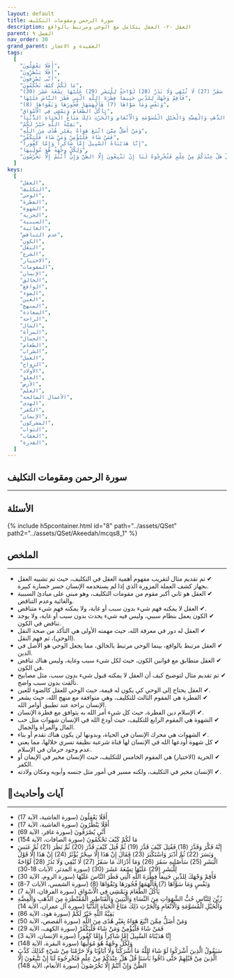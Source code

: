 ```yaml
---
layout: default
title: سورة الرحمن ومقومات التكليف
description: العقل -٢- العقل يتكامل مع الوحي ومرتبط بالواقع
parent: الفصل ٩
nav_order: 30
grand_parent: العقيدة و الاعجاز
tags:
  [
    "أَفَلَا يَعْقِلُونَ",
    "أَفَلَا يَنْظُرُونَ",
    "أَنَّى يُصْرَفُونَ",
    "مَا لَكُمْ كَيْفَ تَحْكُمُونَ",
    "إِنَّهُ فَكَّرَ وَقَدَّرَ (18) فَقُتِلَ كَيْفَ قَدَّرَ (19) ثُمَّ قُتِلَ كَيْفَ قَدَّرَ (20) ثُمَّ نَظَرَ (21) ثُمَّ عَبَسَ وَبَسَرَ (22) ثُمَّ أَدْبَرَ وَاسْتَكْبَرَ (23) فَقَالَ إِنْ هَذَا إِلَّا سِحْرٌ يُؤْثَرُ (24) إِنْ هَذَا إِلَّا قَوْلُ الْبَشَرِ (25) سَأُصْلِيهِ سَقَرَ (26) وَمَا أَدْرَاكَ مَا سَقَرُ (27) لَا تُبْقِي وَلَا تَذَرُ (28) لَوَّاحَةٌ لِلْبَشَرِ (29) عَلَيْهَا تِسْعَةَ عَشَرَ (30)",
    "فَأَقِمْ وَجْهَكَ لِلدِّينِ حَنِيفاً فِطْرَةَ اللَّهِ الَّتِي فَطَرَ النَّاسَ عَلَيْهَا",
    "وَنَفْسٍ وَمَا سَوَّاهَا (7) فَأَلْهَمَهَا فُجُورَهَا وَتَقْوَاهَا (8)",
    "يَأْكُلُ الطَّعَامَ وَيَمْشِي فِي الْأَسْوَاقِ",
    "زُيِّنَ لِلنَّاسِ حُبُّ الشَّهَوَاتِ مِنَ النِّسَاءِ وَالْبَنِينَ وَالْقَنَاطِيرِ الْمُقَنْطَرَةِ مِنَ الذَّهَبِ وَالْفِضَّةِ وَالْخَيْلِ الْمُسَوَّمَةِ وَالْأَنْعَامِ وَالْحَرْثِ ذَلِكَ مَتَاعُ الْحَيَاةِ الدُّنْيَا",
    "بَقِيَّةُ اللَّهِ خَيْرٌ لَكُمْ",
    "وَمَنْ أَضَلُّ مِمَّنَ اتَّبَعَ هَوَاهُ بِغَيْرِ هُدًى مِنَ اللَّهِ",
    "فَمَنْ شَاءَ فَلْيُؤْمِنْ وَمَنْ شَاءَ فَلْيَكْفُرْ",
    "إِنَّا هَدَيْنَاهُ السَّبِيلَ إِمَّا شَاكِراً وَإِمَّا كَفُوراً",
    "وَلِكُلٍّ وِجْهَةٌ هُوَ مُوَلِّيهَا",
    "سَيَقُولُ الَّذِينَ أَشْرَكُوا لَوْ شَاءَ اللَّهُ مَا أَشْرَكْنَا وَلَا آبَاؤُنَا وَلَا حَرَّمْنَا مِنْ شَيْءٍ كَذَلِكَ كَذَّبَ الَّذِينَ مِنْ قَبْلِهِمْ حَتَّى ذَاقُوا بَأْسَنَا قُلْ هَلْ عِنْدَكُمْ مِنْ عِلْمٍ فَتُخْرِجُوهُ لَنَا إِنْ تَتَّبِعُونَ إِلَّا الظَّنَّ وَإِنْ أَنْتُمْ إِلَّا تَخْرُصُونَ",
  ]
keys:
  [
    "العقل",
    "التكليف",
    "الوحي",
    "الفطرة",
    "الشهوة",
    "الحرية",
    "السببية",
    "الغائية",
    "عدم التناقض",
    "الكون",
    "النقل",
    "الشرع",
    "الاختيار",
    "المقومات",
    "الإنسان",
    "الخالق",
    "الواقع",
    "الضوء",
    "العين",
    "المنهج",
    "السعادة",
    "الراحة",
    "المال",
    "المرأة",
    "الجمال",
    "الطعام",
    "الشراب",
    "العمل",
    "الزواج",
    "الأولاد",
    "العلو",
    "الأرض",
    "العلم",
    "الأعمال الصالحة",
    "الهدى",
    "الكفر",
    "الإيمان",
    "المشركون",
    "الثواب",
    "العقاب",
    "القدرة",
  ]
---
```


## ‏سورة الرحمن ومقومات التكليف

---

## الأسئلة

{% include h5pcontainer.html id="8" path="../assets/QSet" path2="../assets/QSet/Akeedah/mcqs8_1" %}

## الملخص

---

- ‏✔ تم تقديم مثال لتقريب مفهوم أهمية العقل في التكليف، حيث تم تشبيه العقل بجهاز كشف العملة المزورة الذي إذا لم يستخدمه الإنسان خسر خسارة كبيرة.
- ‏✔ العقل هو ثاني أكبر مقوم من مقومات التكليف، وهو مبني على مبادئ السببية والغائية وعدم التناقض.
- ‏✔ العقل لا يمكنه فهم شيء بدون سبب أو غاية، ولا يمكنه فهم شيء متناقض.
- ‏✔ الكون يعمل بنظام سببي، وليس فيه شيء يحدث بدون سبب أو غاية، ولا يوجد تناقض في الكون.
- ‏✔ العقل له دور في معرفة الله، حيث مهمته الأولى هي التأكد من صحة النقل (الوحي)، ثم فهم النقل.
- ‏✔ العقل مرتبط بالواقع، بينما الوحي مرتبط بالخالق، مما يجعل الوحي هو الأصل في الدين.
- ‏✔ العقل متطابق مع قوانين الكون، حيث لكل شيء سبب وغاية، وليس هناك تناقض في الكون.
- ‏✔ تم تقديم مثال لتوضيح كيف أن العقل لا يمكنه قبول شيء بدون سبب، مثل مصابيح تألقت بدون سبب واضح.
- ‏✔ العقل يحتاج إلى الوحي كي يكون له قيمة، حيث الوحي للعقل كالضوء للعين.
- ‏✔ الفطرة هي المقوم الثالث للتكليف، وهي متوافقة مع منهج الله، حيث يشعر الإنسان براحة عند تطبيق أوامر الله.
- ‏✔ الإسلام دين الفطرة، حيث كل شيء أمر الله به يتوافق مع فطرة الإنسان.
- ‏✔ الشهوة هي المقوم الرابع للتكليف، حيث أودع الله في الإنسان شهوات مثل حب المال والمرأة والجمال.
- ‏✔ الشهوات هي محرك الإنسان في الحياة، وبدونها لن يكون هناك تقدم أو بناء.
- ‏✔ كل شهوة أودعها الله في الإنسان لها قناة شرعية نظيفة تسري خلالها، مما يعني عدم وجود حرمان في الإسلام.
- ‏✔ الحرية (الاختيار) هي المقوم الخامس للتكليف، حيث الإنسان مخير في الإيمان أو الكفر.
- ‏✔ الإنسان مخير في التكليف، ولكنه مسير في أمور مثل جنسه وأبويه ومكان ولادته.

## 📜آيات وأحاديث

---

- ‏أَفَلَا يَعْقِلُونَ (سورة الغاشية، الآية 17)
- ‏أَفَلَا يَنْظُرُونَ (سورة الغاشية، الآية 17)
- ‏أَنَّى يُصْرَفُونَ (سورة غافر، الآية 69)
- ‏مَا لَكُمْ كَيْفَ تَحْكُمُونَ (سورة الصافات، الآية 154)
- ‏إِنَّهُ فَكَّرَ وَقَدَّرَ (18) فَقُتِلَ كَيْفَ قَدَّرَ (19) ثُمَّ قُتِلَ كَيْفَ قَدَّرَ (20) ثُمَّ نَظَرَ (21) ثُمَّ عَبَسَ وَبَسَرَ (22) ثُمَّ أَدْبَرَ وَاسْتَكْبَرَ (23) فَقَالَ إِنْ هَذَا إِلَّا سِحْرٌ يُؤْثَرُ (24) إِنْ هَذَا إِلَّا قَوْلُ الْبَشَرِ (25) سَأُصْلِيهِ سَقَرَ (26) وَمَا أَدْرَاكَ مَا سَقَرُ (27) لَا تُبْقِي وَلَا تَذَرُ (28) لَوَّاحَةٌ لِلْبَشَرِ (29) عَلَيْهَا تِسْعَةَ عَشَرَ (30) (سورة المدثر، الآيات 18-30)
- ‏فَأَقِمْ وَجْهَكَ لِلدِّينِ حَنِيفاً فِطْرَةَ اللَّهِ الَّتِي فَطَرَ النَّاسَ عَلَيْهَا (سورة الروم، الآية 30)
- ‏وَنَفْسٍ وَمَا سَوَّاهَا (7) فَأَلْهَمَهَا فُجُورَهَا وَتَقْوَاهَا (8) (سورة الشمس، الآيات 7-8)
- ‏يَأْكُلُ الطَّعَامَ وَيَمْشِي فِي الْأَسْوَاقِ (سورة الفرقان، الآية 7)
- ‏زُيِّنَ لِلنَّاسِ حُبُّ الشَّهَوَاتِ مِنَ النِّسَاءِ وَالْبَنِينَ وَالْقَنَاطِيرِ الْمُقَنْطَرَةِ مِنَ الذَّهَبِ وَالْفِضَّةِ وَالْخَيْلِ الْمُسَوَّمَةِ وَالْأَنْعَامِ وَالْحَرْثِ ذَلِكَ مَتَاعُ الْحَيَاةِ الدُّنْيَا (سورة آل عمران، الآية 14)
- ‏بَقِيَّةُ اللَّهِ خَيْرٌ لَكُمْ (سورة هود، الآية 86)
- ‏وَمَنْ أَضَلُّ مِمَّنَ اتَّبَعَ هَوَاهُ بِغَيْرِ هُدًى مِنَ اللَّهِ (سورة القصص، الآية 50)
- ‏فَمَنْ شَاءَ فَلْيُؤْمِنْ وَمَنْ شَاءَ فَلْيَكْفُرْ (سورة الكهف، الآية 29)
- ‏إِنَّا هَدَيْنَاهُ السَّبِيلَ إِمَّا شَاكِراً وَإِمَّا كَفُوراً (سورة الإنسان، الآية 3)
- ‏وَلِكُلٍّ وِجْهَةٌ هُوَ مُوَلِّيهَا (سورة البقرة، الآية 148)
- ‏سَيَقُولُ الَّذِينَ أَشْرَكُوا لَوْ شَاءَ اللَّهُ مَا أَشْرَكْنَا وَلَا آبَاؤُنَا وَلَا حَرَّمْنَا مِنْ شَيْءٍ كَذَلِكَ كَذَّبَ الَّذِينَ مِنْ قَبْلِهِمْ حَتَّى ذَاقُوا بَأْسَنَا قُلْ هَلْ عِنْدَكُمْ مِنْ عِلْمٍ فَتُخْرِجُوهُ لَنَا إِنْ تَتَّبِعُونَ إِلَّا الظَّنَّ وَإِنْ أَنْتُمْ إِلَّا تَخْرُصُونَ (سورة الأنعام، الآية 148)
